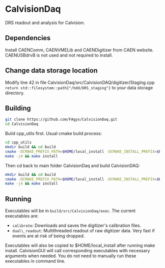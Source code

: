 # CalvisionDaq

DRS readout and analysis for Calvision.

## Dependencies

Install CAENComm, CAENVMELib and CAENDigitizer from CAEN website. CAENUSBdrvB is not used and not required to install.


## Change data storage location
Modify line 42 in file CalvisionDaq/src/CalvisionDAQ/digitizer/Staging.cpp
```return std::filesystem::path{"/hdd/DRS_staging"}```
to your data storage directory.


## Building
```bash
git clone https://github.com/FAgyx/CalvisionDaq.git
cd CalvisionDaq
```

Build cpp_utils first. Usual cmake build process:
```bash
cd cpp_utils
mkdir build && cd build
cmake -DCMAKE_PREFIX_PATH=$HOME/local_install -DCMAKE_INSTALL_PREFIX=$HOME/local_install ..
make -j4 && make install
```


Then cd back to main folder CalvisionDaq and build CalvisionDAQ:
```bash
mkdir build && cd build
cmake -DCMAKE_PREFIX_PATH=$HOME/local_install -DCMAKE_INSTALL_PREFIX=$HOME/local_install ..
make -j4 && make install
```

## Running

Executables will be in `build/src/CalvisionDaq/exec`. The current executables are:

 - `calibrate`: Downloads and saves the digitizer's calibration files.
 - `dual\_readout`: Multithreaded readout of raw digitizer data. Very fast if events are at risk of being dropped.

Executables will also be copied to $HOME/local_install after running make install. CalvisionGUI will call corresponding executables with necessary arguments when needed. You do not need to manually run these executables in command line.